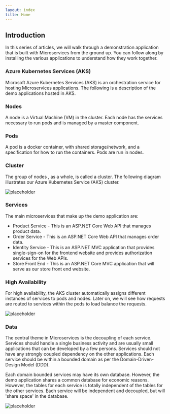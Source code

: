 ```yaml
---
layout: index
title: Home
---
```


## Introduction 

In this series of articles, we will walk through a demonstration application that is built with Microservices from the ground up. You can follow along by installing the various applications to understand how they work together.

### Azure Kubernetes Services (AKS)

Microsoft Azure Kubernetes Services (AKS) is an orchestration service for hosting Microservices applications. The following is a description of the demo applications hosted in AKS.

### Nodes

A node is a Virtual Machine (VM) in the cluster. Each node has the services necessary to run pods and is managed by a master component.

### Pods

A pod is a docker container, with shared storage/network, and a specification for how to run the containers. Pods are run in nodes.

### Cluster

The group of nodes , as a whole, is called a cluster. The following diagram illustrates our Azure Kubernetes Service (AKS) cluster.

![placeholder](https://raw.githubusercontent.com/rcl-microservices-aks/documentation/master/images/intro/cluster.PNG "Image")

### Services

The main microservices that make up the demo application are:

* Product Service - This is an ASP.NET Core Web API that manages product data.
* Order Service - This is an ASP.NET Core Web API that manages order data.
* Identity Service - This is an ASP.NET MVC application that provides single-sign-on for the frontend website and provides authorization services for the Web APIs.
* Store Front End - This is an ASP.NET Core MVC application that will serve as our store front end website.

### High Availability

For high availability, the AKS cluster automatically assigns different instances of services to pods and nodes. Later on, we will see how requests are routed to services within the pods to load balance the requests.

![placeholder](https://raw.githubusercontent.com/rcl-microservices-aks/documentation/master/images/intro/cluster-2.PNG "Image")

### Data 

The central theme in Microservices is the decoupling of each service. Services should handle a single business activity and are usually small applications that can be developed by a few persons. Services should not have any strongly coupled dependency on the other applications. Each service should be within a bounded domain as per the Domain-Driven-Design Model (DDD).

Each domain bounded services may have its own database. However, the demo application shares a common database for economic reasons. However, the tables for each service is totally independent of the tables for the other services. Each service will be independent and decoupled, but will 'share space' in the database.

![placeholder](https://raw.githubusercontent.com/rcl-microservices-aks/documentation/master/images/intro/cluster-3.PNG "Image")